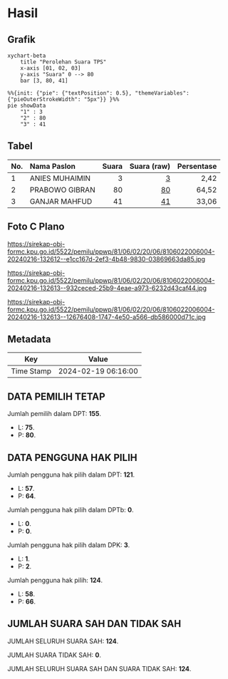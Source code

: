 # Hasil

## Grafik

```mermaid
xychart-beta
    title "Perolehan Suara TPS"
    x-axis [01, 02, 03]
    y-axis "Suara" 0 --> 80
    bar [3, 80, 41]
```

```mermaid
%%{init: {"pie": {"textPosition": 0.5}, "themeVariables": {"pieOuterStrokeWidth": "5px"}} }%%
pie showData
    "1" : 3
    "2" : 80
    "3" : 41
```

## Tabel

| No. | Nama Paslon    | Suara | Suara (raw) | Persentase |
|:--- |:-------------- | -----:| -----------:| ----------:|
| 1   | ANIES MUHAIMIN | 3     | [3][p-1]    | 2,42       |
| 2   | PRABOWO GIBRAN | 80    | [80][p-2]   | 64,52      |
| 3   | GANJAR MAHFUD  | 41    | [41][p-3]   | 33,06      |


[p-1]: https://github.com/gigit-pemilu/pemilu-2024-81-maluku/blob/main/pilpres/hitung-suara/sub/81-maluku/sub/06-seram-bagian-barat/sub/02-seram-barat/sub/2006-lumoli/sub/004-tps/sub/paslon-1.txt
[p-2]: https://github.com/gigit-pemilu/pemilu-2024-81-maluku/blob/main/pilpres/hitung-suara/sub/81-maluku/sub/06-seram-bagian-barat/sub/02-seram-barat/sub/2006-lumoli/sub/004-tps/sub/paslon-2.txt
[p-3]: https://github.com/gigit-pemilu/pemilu-2024-81-maluku/blob/main/pilpres/hitung-suara/sub/81-maluku/sub/06-seram-bagian-barat/sub/02-seram-barat/sub/2006-lumoli/sub/004-tps/sub/paslon-3.txt

## Foto C Plano

https://sirekap-obj-formc.kpu.go.id/5522/pemilu/ppwp/81/06/02/20/06/8106022006004-20240216-132612--e1cc167d-2ef3-4b48-9830-03869663da85.jpg

https://sirekap-obj-formc.kpu.go.id/5522/pemilu/ppwp/81/06/02/20/06/8106022006004-20240216-132613--932ceced-25b9-4eae-a973-6232d43caf44.jpg

https://sirekap-obj-formc.kpu.go.id/5522/pemilu/ppwp/81/06/02/20/06/8106022006004-20240216-132613--12676408-1747-4e50-a566-db586000d71c.jpg


## Metadata

| Key        | Value               |
| ---------- | ------------------- |
| Time Stamp | 2024-02-19 06:16:00 |


## DATA PEMILIH TETAP

Jumlah pemilih dalam DPT: **155**.
 * L: **75**.
 * P: **80**.

## DATA PENGGUNA HAK PILIH

Jumlah pengguna hak pilih dalam DPT: **121**.
 * L: **57**.
 * P: **64**.

Jumlah pengguna hak pilih dalam DPTb: **0**.
 * L: **0**.
 * P: **0**.

Jumlah pengguna hak pilih dalam DPK: **3**.
 * L: **1**.
 * P: **2**.

Jumlah pengguna hak pilih: **124**.
 * L: **58**.
 * P: **66**.

## JUMLAH SUARA SAH DAN TIDAK SAH

JUMLAH SELURUH SUARA SAH: **124**.

JUMLAH SUARA TIDAK SAH: **0**.

JUMLAH SELURUH SUARA SAH DAN SUARA TIDAK SAH: **124**.


